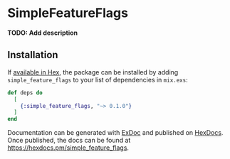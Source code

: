 # SimpleFeatureFlags

**TODO: Add description**

## Installation

If [available in Hex](https://hex.pm/docs/publish), the package can be installed
by adding `simple_feature_flags` to your list of dependencies in `mix.exs`:

```elixir
def deps do
  [
    {:simple_feature_flags, "~> 0.1.0"}
  ]
end
```

Documentation can be generated with [ExDoc](https://github.com/elixir-lang/ex_doc)
and published on [HexDocs](https://hexdocs.pm). Once published, the docs can
be found at <https://hexdocs.pm/simple_feature_flags>.

